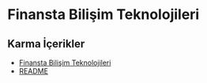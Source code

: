 # Finansta Bilişim Teknolojileri

<!--Index-->

## Karma İçerikler

- [Finansta Bilişim Teknolojileri](./Karma%20%C4%B0%C3%A7erikler/Finansta%20Bili%C5%9Fim%20Teknolojileri.rar)
- [README](./Karma%20%C4%B0%C3%A7erikler/README.md)



<!--Index-->
